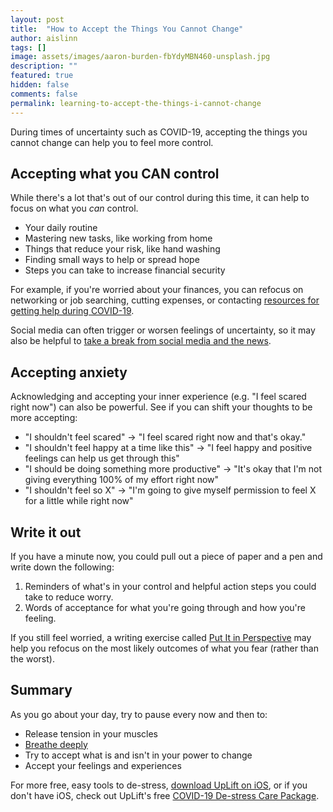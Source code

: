```yaml
---
layout: post
title:  "How to Accept the Things You Cannot Change"
author: aislinn
tags: []
image: assets/images/aaron-burden-fbYdyMBN460-unsplash.jpg
description: ""
featured: true
hidden: false
comments: false
permalink: learning-to-accept-the-things-i-cannot-change
---
```


During times of uncertainty such as COVID-19, accepting the things you cannot change can help you to feel more control.

## Accepting what you CAN control
While there's a lot that's out of our control during this time, it can help to focus on what you *can* control.

- Your daily routine
- Mastering new tasks, like working from home
- Things that reduce your risk, like hand washing
- Finding small ways to help or spread hope
- Steps you can take to increase financial security

For example, if you're worried about your finances, you can refocus on networking or job searching, cutting expenses, or contacting [resources for getting help during COVID-19](https://www.uplift.app/blog/asking-for-help-during-coronavirus).

Social media can often trigger or worsen feelings of uncertainty, so it may also be helpful to [take a break from social media and the news](https://www.uplift.app/blog/social-media-break).

## Accepting anxiety
Acknowledging and accepting your inner experience (e.g. "I feel scared right now") can also be powerful. See if you can shift your thoughts to be more accepting:

- "I shouldn't feel scared" -> "I feel scared right now and that's okay."
- "I shouldn't feel happy at a time like this" -> "I feel happy and positive feelings can help us get through this"
- "I should be doing something more productive" -> "It's okay that I'm not giving everything 100% of my effort right now"
- "I shouldn't feel so X" -> "I'm going to give myself permission to feel X for a little while right now"

## Write it out
If you have a minute now, you could pull out a piece of paper and a pen and write down the following:

1. Reminders of what's in your control and helpful action steps you could take to reduce worry.
2. Words of acceptance for what you're going through and how you're feeling.

If you still feel worried, a writing exercise called [Put It in Perspective](https://penntoday.upenn.edu/news/tips-to-help-stay-calm-amid-coronavirus-COVID19-uncertainty?fbclid=IwAR2nZHqb9QQ4RaVzkP-OY_BfhOx4b9z5isC-99RKuOug0jAmAWA_nCfmeAQ) may help you refocus on the most likely outcomes of what you fear (rather than the worst).

## Summary
As you go about your day, try to pause every now and then to:
- Release tension in your muscles
- [Breathe deeply](https://www.uplift.app/blog/deep-breathing)
- Try to accept what is and isn't in your power to change
- Accept your feelings and experiences

<div class='grey_box'>
For more free, easy tools to de-stress, <a href="https://apps.apple.com/us/app/uplift-depression-anxiety/id1467988544?ls=1">download UpLift on iOS</a>, or if you don't have iOS, check out UpLift's free <a href="https://launch.uplift.app/COVID-19-web?platform=web">COVID-19 De-stress Care Package</a>.
</div>
